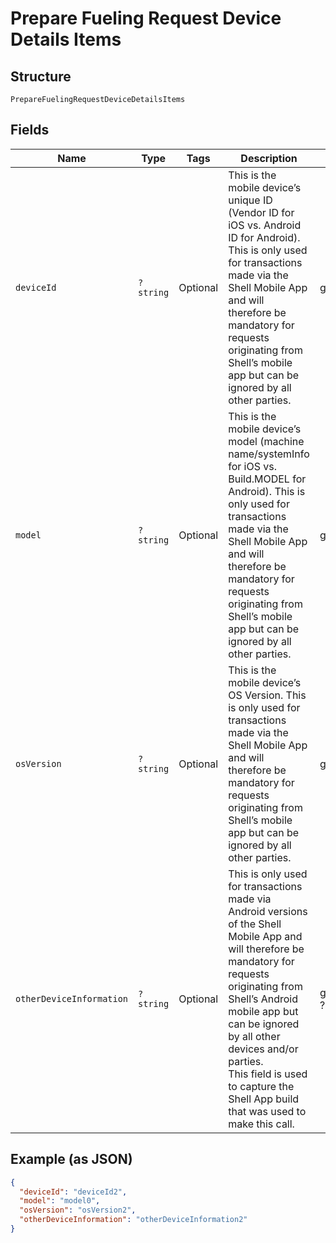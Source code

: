 
# Prepare Fueling Request Device Details Items

## Structure

`PrepareFuelingRequestDeviceDetailsItems`

## Fields

| Name | Type | Tags | Description | Getter | Setter |
|  --- | --- | --- | --- | --- | --- |
| `deviceId` | `?string` | Optional | This is the mobile device’s unique ID (Vendor ID for iOS vs. Android ID for Android). This is only used for transactions made via the Shell Mobile App and will therefore be mandatory for requests originating from Shell’s mobile app but can be ignored by all other parties. | getDeviceId(): ?string | setDeviceId(?string deviceId): void |
| `model` | `?string` | Optional | This is the mobile device’s model (machine name/systemInfo for iOS vs. Build.MODEL for Android).  This is only used for transactions made via the Shell Mobile App and will therefore be mandatory for requests originating from Shell’s mobile app but can be ignored by all other parties. | getModel(): ?string | setModel(?string model): void |
| `osVersion` | `?string` | Optional | This is the mobile device’s OS Version. This is only used for transactions made via the Shell Mobile App and will therefore be mandatory for requests originating from Shell’s mobile app but can be ignored by all other parties. | getOsVersion(): ?string | setOsVersion(?string osVersion): void |
| `otherDeviceInformation` | `?string` | Optional | This is only used for transactions made via Android versions of the Shell Mobile App and will therefore be mandatory for requests originating from Shell’s Android mobile app but can be ignored by all other devices and/or parties.<br>This field is used to capture the Shell App build that was used to make this call. | getOtherDeviceInformation(): ?string | setOtherDeviceInformation(?string otherDeviceInformation): void |

## Example (as JSON)

```json
{
  "deviceId": "deviceId2",
  "model": "model0",
  "osVersion": "osVersion2",
  "otherDeviceInformation": "otherDeviceInformation2"
}
```


